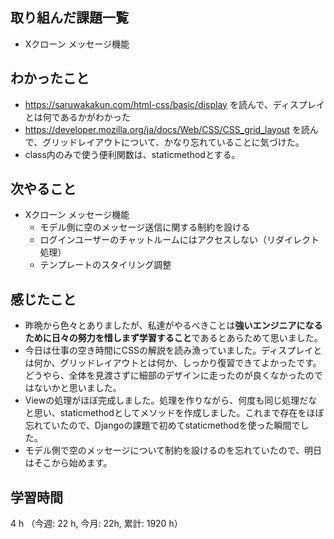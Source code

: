 ## 取り組んだ課題一覧
- Xクローン メッセージ機能

## わかったこと
- https://saruwakakun.com/html-css/basic/display を読んで、ディスプレイとは何であるかがわかった
- https://developer.mozilla.org/ja/docs/Web/CSS/CSS_grid_layout を読んで、グリッドレイアウトについて、かなり忘れていることに気づけた。
- class内のみで使う便利関数は、staticmethodとする。

## 次やること
- Xクローン メッセージ機能
    - モデル側に空のメッセージ送信に関する制約を設ける
    - ログインユーザーのチャットルームにはアクセスしない（リダイレクト処理）         
    - テンプレートのスタイリング調整
    
## 感じたこと
- 昨晩から色々とありましたが、私達がやるべきことは**強いエンジニアになるために日々の努力を惜しまず学習すること**であるとあらためて思いました。
- 今日は仕事の空き時間にCSSの解説を読み漁っていました。ディスプレイとは何か、グリッドレイアウトとは何か、しっかり復習できてよかったです。どうやら、全体を見渡さずに細部のデザインに走ったのが良くなかったのではないかと思いました。
- Viewの処理がほぼ完成しました。処理を作りながら、何度も同じ処理だなと思い、staticmethodとしてメソッドを作成しました。これまで存在をほぼ忘れていたので、Djangoの課題で初めてstaticmethodを使った瞬間でした。        
- モデル側で空のメッセージについて制約を設けるのを忘れていたので、明日はそこから始めます。

## 学習時間
4 h （今週: 22 h, 今月: 22h, 累計: 1920 h）